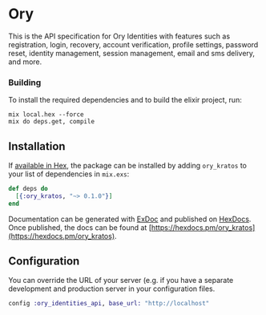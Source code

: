 # Ory

This is the API specification for Ory Identities with features such as registration, login, recovery, account verification, profile settings, password reset, identity management, session management, email and sms delivery, and more. 

### Building

To install the required dependencies and to build the elixir project, run:
```
mix local.hex --force
mix do deps.get, compile
```

## Installation

If [available in Hex](https://hex.pm/docs/publish), the package can be installed
by adding `ory_kratos` to your list of dependencies in `mix.exs`:

```elixir
def deps do
  [{:ory_kratos, "~> 0.1.0"}]
end
```

Documentation can be generated with [ExDoc](https://github.com/elixir-lang/ex_doc)
and published on [HexDocs](https://hexdocs.pm). Once published, the docs can
be found at [https://hexdocs.pm/ory_kratos](https://hexdocs.pm/ory_kratos).


## Configuration

You can override the URL of your server (e.g. if you have a separate development and production server in your configuration files.
```elixir
config :ory_identities_api, base_url: "http://localhost"
```